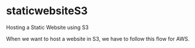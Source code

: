 # staticwebsiteS3
Hosting a Static Website using S3

When we want to host a website in S3, we have to follow this flow for AWS.

